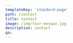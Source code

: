 ```yaml
---
templateKey: 'standard-page'
path: /contact
title: contact
image: /img/tour-mosque.jpg
description: contact
qa:
---
```

